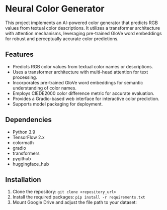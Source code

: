 # Neural Color Generator

This project implements an AI-powered color generator that predicts RGB values from textual color descriptions. It utilizes a transformer architecture with attention mechanisms, leveraging pre-trained GloVe word embeddings for robust and perceptually accurate color predictions.

## Features

* Predicts RGB color values from textual color names or descriptions.
* Uses a transformer architecture with multi-head attention for text processing.
* Incorporates pre-trained GloVe word embeddings for semantic understanding of color names.
* Employs CIEDE2000 color difference metric for accurate evaluation.
* Provides a Gradio-based web interface for interactive color prediction.
* Supports model packaging for deployment.

## Dependencies

* Python 3.9
* TensorFlow 2.x
* colormath
* gradio
* transformers
* pygithub
* huggingface_hub

## Installation

1. Clone the repository: `git clone <repository_url>`
2. Install the required packages: `pip install -r requirements.txt`
3. Mount Google Drive and adjust the file path to your dataset:
